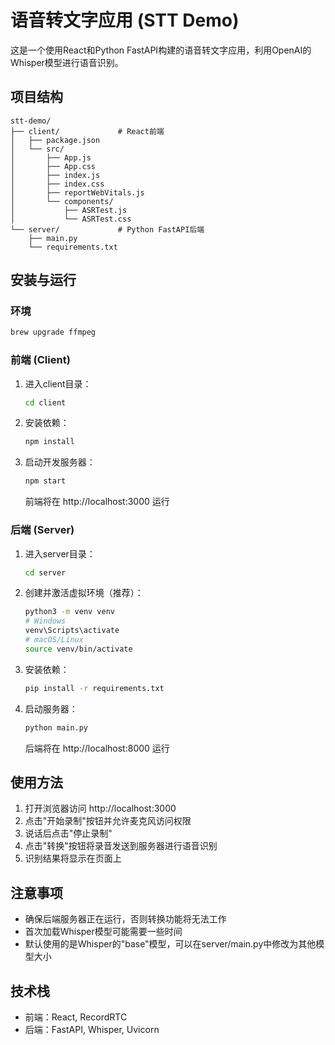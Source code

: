 # 语音转文字应用 (STT Demo)

这是一个使用React和Python FastAPI构建的语音转文字应用，利用OpenAI的Whisper模型进行语音识别。

## 项目结构

```
stt-demo/
├── client/             # React前端
│   ├── package.json
│   └── src/
│       ├── App.js
│       ├── App.css
│       ├── index.js
│       ├── index.css
│       ├── reportWebVitals.js
│       └── components/
│           ├── ASRTest.js
│           └── ASRTest.css
└── server/             # Python FastAPI后端
    ├── main.py
    └── requirements.txt
```

## 安装与运行

### 环境
   ```bash
brew upgrade ffmpeg
   ```

### 前端 (Client)

1. 进入client目录：
   ```bash
   cd client
   ```

2. 安装依赖：
   ```bash
   npm install
   ```

3. 启动开发服务器：
   ```bash
   npm start
   ```
   前端将在 http://localhost:3000 运行

### 后端 (Server)

1. 进入server目录：
   ```bash
   cd server
   ```

2. 创建并激活虚拟环境（推荐）：
   ```bash
   python3 -m venv venv
   # Windows
   venv\Scripts\activate
   # macOS/Linux
   source venv/bin/activate
   ```

3. 安装依赖：
   ```bash
   pip install -r requirements.txt
   ```

4. 启动服务器：
   ```bash
   python main.py
   ```
   后端将在 http://localhost:8000 运行

## 使用方法

1. 打开浏览器访问 http://localhost:3000
2. 点击"开始录制"按钮并允许麦克风访问权限
3. 说话后点击"停止录制"
4. 点击"转换"按钮将录音发送到服务器进行语音识别
5. 识别结果将显示在页面上

## 注意事项

- 确保后端服务器正在运行，否则转换功能将无法工作
- 首次加载Whisper模型可能需要一些时间
- 默认使用的是Whisper的"base"模型，可以在server/main.py中修改为其他模型大小

## 技术栈

- 前端：React, RecordRTC
- 后端：FastAPI, Whisper, Uvicorn

